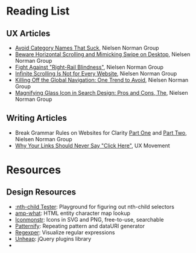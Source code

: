 # Reading List

## UX Articles

- [Avoid Category Names That Suck](http://www.nngroup.com/articles/category-names-suck/), Nielsen Norman Group
- [Beware Horizontal Scrolling and Mimicking Swipe on Desktop](http://www.nngroup.com/articles/horizontal-scrolling/), Nielsen Norman Group
- [Fight Against "Right-Rail Blindness"](http://www.nngroup.com/articles/fight-right-rail-blindness/), Nielsen Norman Group
- [Infinite Scrolling Is Not for Every Website](http://www.nngroup.com/articles/infinite-scrolling/), Nielsen Norman Group
- [Killing Off the Global Navigation: One Trend to Avoid](http://www.nngroup.com/articles/killing-global-navigation-one-trend-avoid/), Nielsen Norman Group
- [Magnifying Glass Icon in Search Design: Pros and Cons, The](http://www.nngroup.com/articles/magnifying-glass-icon/), Nielsen Norman Group

## Writing Articles

- Break Grammar Rules on Websites for Clarity
  [Part One](http://www.nngroup.com/articles/break-grammar-rules/)
  and [Part Two](http://www.nngroup.com/articles/really-break-grammar-rules/), Nielsen Norman Group
- [Why Your Links Should Never Say "Click Here"](http://uxmovement.com/content/why-your-links-should-never-say-click-here/), UX Movement

# Resources

## Design Resources

- [:nth-child Tester](http://css-tricks.com/examples/nth-child-tester/): Playground for figuring out nth-child selectors
- [amp-what](http://amp-what.com/): HTML entity character map lookup
- [Iconmonstr](http://iconmonstr.com/): Icons in SVG and PNG, free-to-use, searchable
- [Patternify](http://www.patternify.com/): Repeating pattern and dataURI generator
- [Regexper](http://www.regexper.com/): Visualize regular expressions
- [Unheap](http://www.unheap.com): jQuery plugins library
- 